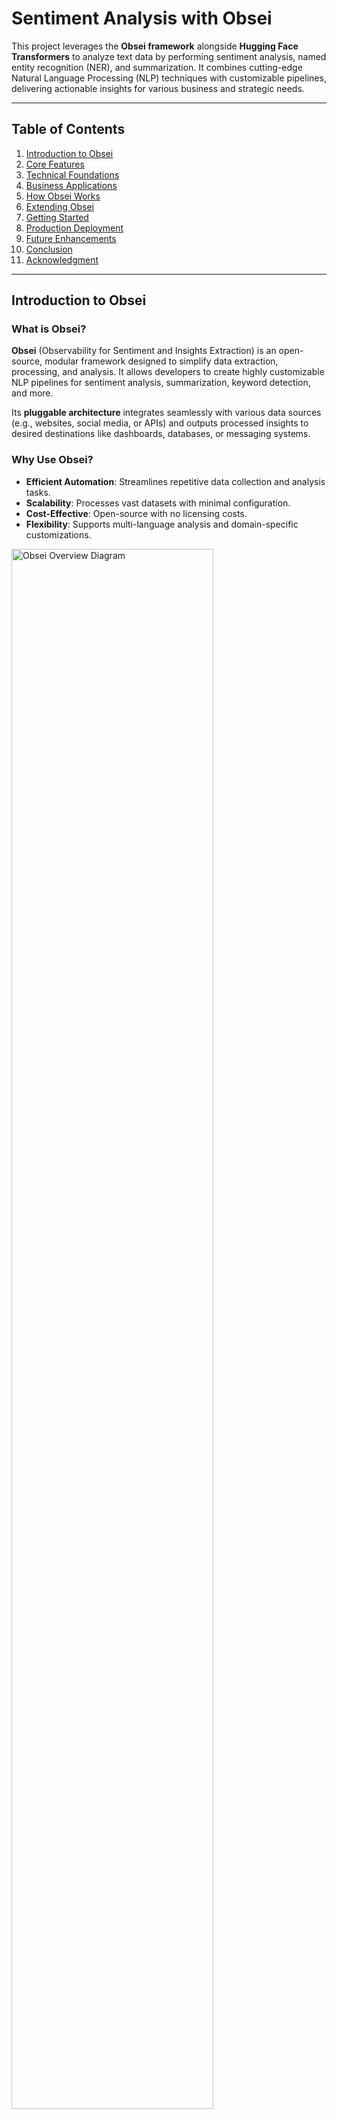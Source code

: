 # **Sentiment Analysis with Obsei**

This project leverages the **Obsei framework** alongside **Hugging Face Transformers** to analyze text data by performing sentiment analysis, named entity recognition (NER), and summarization. It combines cutting-edge Natural Language Processing (NLP) techniques with customizable pipelines, delivering actionable insights for various business and strategic needs.

---

## **Table of Contents**

1. [Introduction to Obsei](#introduction-to-obsei)
2. [Core Features](#core-features)
3. [Technical Foundations](#technical-foundations)
4. [Business Applications](#business-applications)
5. [How Obsei Works](#how-obsei-works)
6. [Extending Obsei](#extending-obsei)
7. [Getting Started](#getting-started)
8. [Production Deployment](#production-deployment)
9. [Future Enhancements](#future-enhancements)
10. [Conclusion](#conclusion)
11. [Acknowledgment](#acknowledgment)

---

## **Introduction to Obsei**

### **What is Obsei?**

**Obsei** (Observability for Sentiment and Insights Extraction) is an open-source, modular framework designed to simplify data extraction, processing, and analysis. It allows developers to create highly customizable NLP pipelines for sentiment analysis, summarization, keyword detection, and more.

Its **pluggable architecture** integrates seamlessly with various data sources (e.g., websites, social media, or APIs) and outputs processed insights to desired destinations like dashboards, databases, or messaging systems.

### **Why Use Obsei?**
- **Efficient Automation**: Streamlines repetitive data collection and analysis tasks.
- **Scalability**: Processes vast datasets with minimal configuration.
- **Cost-Effective**: Open-source with no licensing costs.
- **Flexibility**: Supports multi-language analysis and domain-specific customizations.

<img src="imgsrc/obsei_diagram.png" alt="Obsei Overview Diagram" style="width: 80%; max-width: 1000px;">  

---

## **Core Features**

### 1. **Data Extraction**
- Fetches structured and unstructured data from:
  - Websites using web crawlers (e.g., Trafilatura).
  - Social media platforms like Twitter and Reddit.
  - File-based sources or APIs.

### 2. **Sentiment Analysis**
- **Binary or Multi-Class Sentiment Classification**:
  - Positive, Negative, or Neutral sentiment detection.
  - Multilingual support using models like `distilbert-base-multilingual-cased`.

### 3. **Named Entity Recognition (NER)**
- Identifies and classifies:
  - **People** (e.g., CEOs, politicians).
  - **Organizations** (e.g., companies, NGOs).
  - **Locations** (e.g., cities, countries).
  - Merges fragmented entities for clean outputs.

### 4. **Summarization**
- Generates concise summaries from large text inputs using models like `BART`.
- Dynamically adjusts summary lengths based on input complexity.

### 5. **Keyword and Topic Extraction**
- Detects recurring themes, topics, or phrases from text.

### 6. **Customizable Pipelines**
- Mix and match sources, analyzers, and sinks to build workflows for specific use cases.

---

## **Technical Foundations**

### **Architecture**
Obsei operates through three core components:
1. **Sources**:
   - Fetch raw data (e.g., TrafilaturaCrawlerSource for web scraping).
2. **Analyzers**:
   - Perform NLP tasks like sentiment analysis, summarization, and NER.
3. **Sinks**:
   - Output processed insights to destinations (e.g., dashboards, databases).

### **NLP Models and Mathematics**
- **Transformer Models**:
  - BERT-based models (e.g., DistilBERT, BART) leverage self-attention mechanisms for language understanding.
- **NER**:
  - Token classification using fine-tuned models like `bert-large-cased`.
- **Summarization**:
  - Sequence-to-sequence frameworks (e.g., `BART`) encode and decode text into summaries.

### **Technologies**
- **Hugging Face Transformers**: Provides state-of-the-art NLP models.
- **Trafilatura**: Handles web scraping and content cleaning.
- **Python Pipelines**: Orchestrates data flow seamlessly.

---

## **Business Applications**

### 1. **Customer Feedback Analysis**
- Detect trends in reviews, survey responses, or social media mentions.
- Extract actionable insights like common complaints or satisfaction drivers.

### 2. **Competitor Monitoring**
- Analyze sentiment and keywords in competitor news or advertisements.
- Uncover market opportunities and risks.

### 3. **Marketing Campaign Evaluation**
- Assess public sentiment during and after campaigns.
- Detect negative messaging by competitors.

### 4. **Crisis Management**
- Monitor real-time sentiment to guide public relations strategies.
- Detect early signs of potential PR crises.

### 5. **Product Development**
- Analyze feedback to prioritize product features.
- Identify pain points using sentiment-weighted analysis.

---

## **How Obsei Works**

### **Step-by-Step Workflow**

1. **Data Collection**:
   - Extracts data from specified sources (e.g., web articles, tweets).
2. **Language Detection**:
   - Determines the language of the input text dynamically.
3. **Data Analysis**:
   - Processes text using transformers for sentiment classification, NER, and summarization.
4. **Output Routing**:
   - Saves or forwards insights to desired destinations (e.g., Slack, Elasticsearch).

---

## **Extending Obsei**

### **Customization**
- Replace pre-trained models with domain-specific ones.
- Add new sources (e.g., LinkedIn data scraping) or sinks (e.g., Power BI integration).

### **Advanced Use Cases**
- **Predictive Analytics**:
  - Forecast trends based on historical sentiment data.
- **Behavioral Analysis**:
  - Analyze customer support interactions for intent prediction.

---

## **Getting Started**

### **1. Clone the Repository**
```bash
git clone https://github.com/your-repo/sentiment-analysis-obsei.git
cd sentiment-analysis-obsei
```

### **2. Install Dependencies**
```bash
pip install transformers obsei trafilatura langdetect
```

### **3. Run the Script**
```bash
python sentiment_analysis.py
```

### **4. View the Results**
- Processed insights will be saved in `output_example.txt`.

---

## **Production Deployment**

### **Best Practices**
1. **Fine-Tune Models**:
   - Use domain-specific datasets to improve model performance.
2. **Containerization**:
   - Use Docker or Kubernetes for scalable deployment.
3. **Data Security**:
   - Ensure compliance with GDPR or CCPA for sensitive data handling.

---

## **Future Enhancements**

### 1. **Real-Time Dashboards**
- Integrate with tools like Tableau or Streamlit for interactive visualizations.

### 2. **Knowledge Graphs**
- Link extracted entities to create relational graphs.

### 3. **Ethics and Bias Detection**
- Implement fairness metrics to identify biases in predictions.

---

## **Conclusion**

Obsei is a powerful framework for automating text data analysis, enabling businesses to derive actionable insights efficiently. Its modular design and integration capabilities make it a valuable tool for sentiment analysis, NER, and summarization across industries. As the framework evolves, it holds immense potential for predictive analytics, cross-lingual insights, and anomaly detection, empowering businesses to stay ahead in a data-driven world.

---

## **Acknowledgment**

This project was developed as part of an internship product for **iNet Solution**, showcasing the integration of advanced NLP techniques with scalable workflows to provide meaningful insights from web content.
